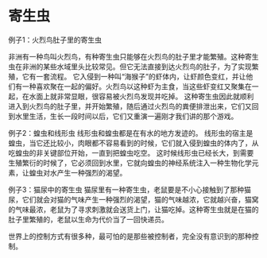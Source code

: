 # 寄生虫

例子1：火烈鸟肚子里的寄生虫

非洲有一种鸟叫火烈鸟，有种寄生虫只能够在火烈鸟的肚子里才能繁殖。这种寄生虫在非洲的某些水域里头比较常见。但它无法直接到达火烈鸟的肚子，为了实现繁殖，它有一套流程。
它入侵到一种叫“海猴子”的虾体内，让虾颜色变红，并让他们有一种喜欢聚在一起的偏好。火烈鸟以这种虾为主食，当这些虾变红又聚集在一起，在水面上就非常显眼，很容易被火烈鸟发现并吃掉。
这种寄生虫因此就顺利进入到火烈鸟的肚子里，并开始繁殖，随后通过火烈鸟的粪便排泄出来，它们又回到水里生活，生长一段时间以后，它们又重演一遍刚才我们讲的那个游戏。

例子2：蝗虫和线形虫
线形虫和蝗虫都是在有水的地方发迹的。
线形虫的宿主是蝗虫，当它还比较小，肉眼都不容易看到的时候，它们就入侵到蝗虫的体内了，从吃蝗虫的非关键部位开始，一直到把蝗虫吃空。
这时候线形虫已经长大，到需要生殖繁衍的时候了，它必须回到水里，它就向蝗虫的神经系统注入一种生物化学元素，让蝗虫对水产生一种强烈的渴望。

例子3：猫尿中的寄生虫
猫尿里有一种寄生虫，老鼠要是不小心接触到了那种猫尿，它们就会对猫的气味产生一种强烈的渴望，猫的气味越浓，它就越兴奋，猫窝的气味最浓，老鼠为了寻求刺激就会送货上门，让猫吃掉。这种寄生虫就是在猫的肚子里繁殖的，老鼠以生命为代价当了一回快递员。

世界上的控制方式有很多种，最可怕的是那些被控制者，完全没有意识到的那种控制。
